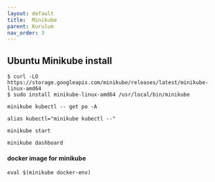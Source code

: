```yaml
---
layout: default
title:  Minikube
parent: Kurulum
nav_order: 3
---
```


## Ubuntu Minikube install
```
$ curl -LO https://storage.googleapis.com/minikube/releases/latest/minikube-linux-amd64
$ sudo install minikube-linux-amd64 /usr/local/bin/minikube

```


```
minikube kubectl -- get po -A
```


```
alias kubectl="minikube kubectl --"
```

```
minikube start
```


```
minikube dashboard
```


#### docker image for minikube

    eval $(minikube docker-env)